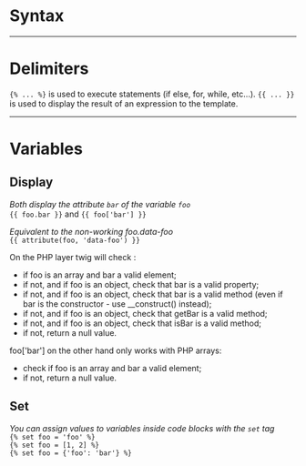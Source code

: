# Syntax

---

# Delimiters

`{% ... %}` is used to execute statements (if else, for, while, etc...).
`{{ ... }}` is used to display the result of an expression to the template.

---

# Variables 

## Display

*Both display the attribute `bar` of the variable `foo`*  
`{{ foo.bar }}` and `{{ foo['bar'] }}`  

*Equivalent to the non-working foo.data-foo*  
`{{ attribute(foo, 'data-foo') }}`  

On the PHP layer twig will check :
*   if foo is an array and bar a valid element;
*   if not, and if foo is an object, check that bar is a valid property;
*   if not, and if foo is an object, check that bar is a valid method (even if bar is the constructor - use __construct() instead);
*   if not, and if foo is an object, check that getBar is a valid method;
*   if not, and if foo is an object, check that isBar is a valid method;
*   if not, return a null value.  

foo['bar'] on the other hand only works with PHP arrays:
*   check if foo is an array and bar a valid element;
*   if not, return a null value.  

## Set

*You can assign values to variables inside code blocks with the `set` tag*  
`{% set foo = 'foo' %}`  
`{% set foo = [1, 2] %}`  
`{% set foo = {'foo': 'bar'} %}`  
